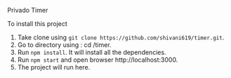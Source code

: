 Privado Timer

To install this project

1. Take clone using `git clone https://github.com/shivani619/timer.git`.
2. Go to directory using : cd /timer.
3. Run `npm install`. It will install all the dependencies.
4. Run `npm start` and open browser http://localhost:3000.
5. The project will run here.